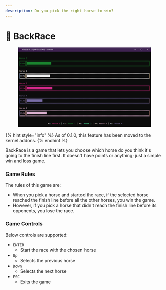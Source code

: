 ```yaml
---
description: Do you pick the right horse to win?
---
```


# 🏇 BackRace

<figure><img src="../../../../.gitbook/assets/010-backrace.png" alt=""><figcaption></figcaption></figure>

{% hint style="info" %}
As of 0.1.0, this feature has been moved to the kernel addons.
{% endhint %}

BackRace is a game that lets you choose which horse do you think it's going to the finish line first. It doesn't have points or anything; just a simple win and loss game.

### Game Rules

The rules of this game are:

* When you pick a horse and started the race, if the selected horse reached the finish line before all the other horses, you win the game.
* However, if you pick a horse that didn't reach the finish line before its opponents, you lose the race.

### Game Controls

Below controls are supported:

* `ENTER`
  * Start the race with the chosen horse
* `Up`
  * Selects the previous horse
* `Down`
  * Selects the next horse
* `ESC`
  * Exits the game

